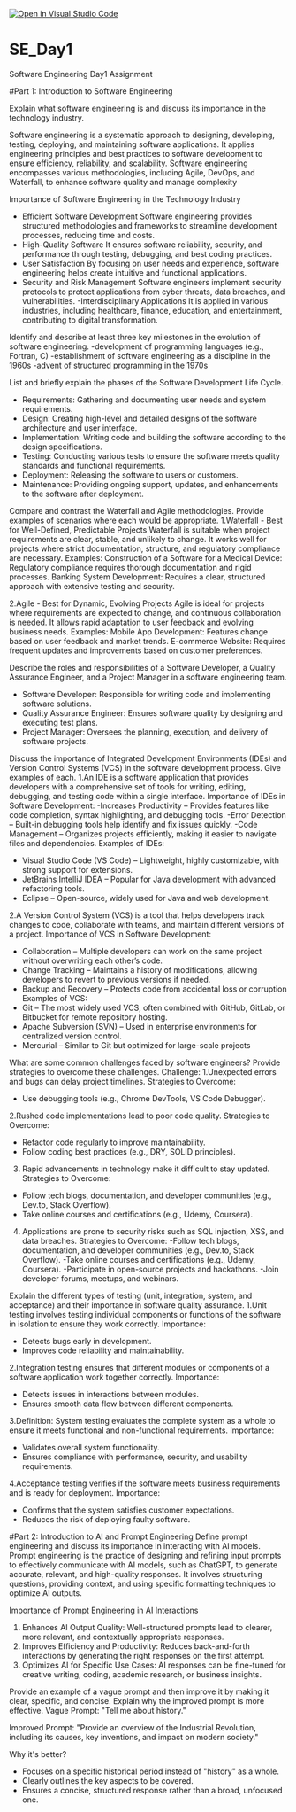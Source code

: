 [![Open in Visual Studio Code](https://classroom.github.com/assets/open-in-vscode-2e0aaae1b6195c2367325f4f02e2d04e9abb55f0b24a779b69b11b9e10269abc.svg)](https://classroom.github.com/online_ide?assignment_repo_id=18585679&assignment_repo_type=AssignmentRepo)
# SE_Day1
Software Engineering Day1 Assignment

#Part 1: Introduction to Software Engineering

Explain what software engineering is and discuss its importance in the technology industry.

Software engineering is a systematic approach to designing, developing, testing, deploying, and maintaining software applications. It applies engineering principles and best practices to software development to ensure efficiency, reliability, and scalability. Software engineering encompasses various methodologies, including Agile, DevOps, and Waterfall, to enhance software quality and manage complexity

Importance of Software Engineering in the Technology Industry
- Efficient Software Development
Software engineering provides structured methodologies and frameworks to streamline development processes, reducing time and costs.
- High-Quality Software
It ensures software reliability, security, and performance through testing, debugging, and best coding practices.
- User Satisfaction
By focusing on user needs and experience, software engineering helps create intuitive and functional applications.
- Security and Risk Management
Software engineers implement security protocols to protect applications from cyber threats, data breaches, and vulnerabilities.
-Interdisciplinary Applications
It is applied in various industries, including healthcare, finance, education, and entertainment, contributing to digital transformation.

Identify and describe at least three key milestones in the evolution of software engineering.
-development of programming languages (e.g., Fortran, C)
-establishment of software engineering as a discipline in the 1960s
-advent of structured programming in the 1970s

List and briefly explain the phases of the Software Development Life Cycle.
  - Requirements: Gathering and documenting user needs and system requirements.
  - Design: Creating high-level and detailed designs of the software architecture and user interface.
  - Implementation: Writing code and building the software according to the design specifications.
  - Testing: Conducting various tests to ensure the software meets quality standards and functional requirements.
  - Deployment: Releasing the software to users or customers.
  - Maintenance: Providing ongoing support, updates, and enhancements to the software after deployment.


Compare and contrast the Waterfall and Agile methodologies. Provide examples of scenarios where each would be appropriate.
1.Waterfall - Best for Well-Defined, Predictable Projects
Waterfall is suitable when project requirements are clear, stable, and unlikely to change. It works well for projects where strict documentation, structure, and regulatory compliance are necessary.
 Examples:
  Construction of a Software for a Medical Device: Regulatory compliance requires thorough documentation and rigid processes.
  Banking System Development: Requires a clear, structured approach with extensive testing and security.

2.Agile - Best for Dynamic, Evolving Projects
Agile is ideal for projects where requirements are expected to change, and continuous collaboration is needed. It allows rapid adaptation to user feedback and evolving business needs.
 Examples:
  Mobile App Development: Features change based on user feedback and market trends.
  E-commerce Website: Requires frequent updates and improvements based on customer preferences.


Describe the roles and responsibilities of a Software Developer, a Quality Assurance Engineer, and a Project Manager in a software engineering team.
- Software Developer: Responsible for writing code and implementing software solutions.
- Quality Assurance Engineer: Ensures software quality by designing and executing test plans.
- Project Manager: Oversees the planning, execution, and delivery of software projects.


Discuss the importance of Integrated Development Environments (IDEs) and Version Control Systems (VCS) in the software development process. Give examples of each.
1.An IDE is a software application that provides developers with a comprehensive set of tools for writing, editing, debugging, and testing code within a single interface.
Importance of IDEs in Software Development:
-Increases Productivity – Provides features like code completion, syntax highlighting, and debugging tools.
-Error Detection – Built-in debugging tools help identify and fix issues quickly.
-Code Management – Organizes projects efficiently, making it easier to navigate files and dependencies.
Examples of IDEs:
- Visual Studio Code (VS Code) – Lightweight, highly customizable, with strong support for extensions.
- JetBrains IntelliJ IDEA – Popular for Java development with advanced refactoring tools.
- Eclipse – Open-source, widely used for Java and web development.

2.A Version Control System (VCS) is a tool that helps developers track changes to code, collaborate with teams, and maintain different versions of a project.
Importance of VCS in Software Development:
- Collaboration – Multiple developers can work on the same project without overwriting each other’s code.
- Change Tracking – Maintains a history of modifications, allowing developers to revert to previous versions if needed.
- Backup and Recovery – Protects code from accidental loss or corruption
Examples of VCS:
- Git – The most widely used VCS, often combined with GitHub, GitLab, or Bitbucket for remote repository hosting.
- Apache Subversion (SVN) – Used in enterprise environments for centralized version control.
- Mercurial – Similar to Git but optimized for large-scale projects

What are some common challenges faced by software engineers? Provide strategies to overcome these challenges.
Challenge:
1.Unexpected errors and bugs can delay project timelines.
Strategies to Overcome:
- Use debugging tools (e.g., Chrome DevTools, VS Code Debugger).

2.Rushed code implementations lead to poor code quality.
Strategies to Overcome:
- Refactor code regularly to improve maintainability.
- Follow coding best practices (e.g., DRY, SOLID principles).

3. Rapid advancements in technology make it difficult to stay updated.
Strategies to Overcome:
- Follow tech blogs, documentation, and developer communities (e.g., Dev.to, Stack Overflow).
- Take online courses and certifications (e.g., Udemy, Coursera).

4. Applications are prone to security risks such as SQL injection, XSS, and data breaches.
Strategies to Overcome:
-Follow tech blogs, documentation, and developer communities (e.g., Dev.to, Stack Overflow).
-Take online courses and certifications (e.g., Udemy, Coursera).
-Participate in open-source projects and hackathons.
-Join developer forums, meetups, and webinars. 

Explain the different types of testing (unit, integration, system, and acceptance) and their importance in software quality assurance.
1.Unit testing involves testing individual components or functions of the software in isolation to ensure they work correctly.
Importance:
- Detects bugs early in development.
- Improves code reliability and maintainability.

2.Integration testing ensures that different modules or components of a software application work together correctly.
Importance:
- Detects issues in interactions between modules.
- Ensures smooth data flow between different components.

3.Definition:
System testing evaluates the complete system as a whole to ensure it meets functional and non-functional requirements.
Importance:
- Validates overall system functionality.
- Ensures compliance with performance, security, and usability requirements.

4.Acceptance testing verifies if the software meets business requirements and is ready for deployment.
Importance:
- Confirms that the system satisfies customer expectations.
- Reduces the risk of deploying faulty software.



#Part 2: Introduction to AI and Prompt Engineering
Define prompt engineering and discuss its importance in interacting with AI models.
Prompt engineering is the practice of designing and refining input prompts to effectively communicate with AI models, such as ChatGPT, to generate accurate, relevant, and high-quality responses. It involves structuring questions, providing context, and using specific formatting techniques to optimize AI outputs.

Importance of Prompt Engineering in AI Interactions
1. Enhances AI Output Quality: Well-structured prompts lead to clearer, more relevant, and contextually appropriate responses.
2. Improves Efficiency and Productivity: Reduces back-and-forth interactions by generating the right responses on the first attempt.
3. Optimizes AI for Specific Use Cases: AI responses can be fine-tuned for creative writing, coding, academic research, or business insights.

Provide an example of a vague prompt and then improve it by making it clear, specific, and concise. Explain why the improved prompt is more effective.
 Vague Prompt:
"Tell me about history."

Improved Prompt:
"Provide an overview of the Industrial Revolution, including its causes, key inventions, and impact on modern society."

Why it's better?
- Focuses on a specific historical period instead of "history" as a whole.
- Clearly outlines the key aspects to be covered.
- Ensures a concise, structured response rather than a broad, unfocused one.



